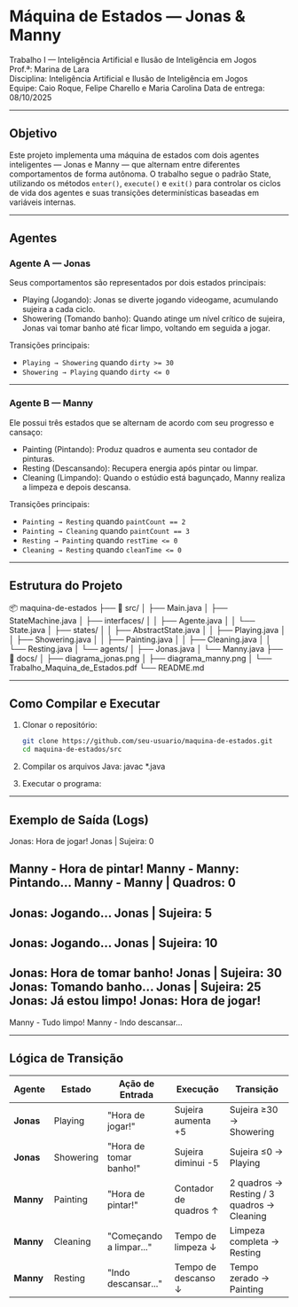﻿# Máquina de Estados — Jonas & Manny

Trabalho I — Inteligência Artificial e Ilusão de Inteligência em Jogos  
Prof.ª: Marina de Lara  
Disciplina: Inteligência Artificial e Ilusão de Inteligência em Jogos  
Equipe: Caio Roque, Felipe Charello e Maria Carolina 
Data de entrega: 08/10/2025  

---

## Objetivo
Este projeto implementa uma máquina de estados com dois agentes inteligentes — Jonas e Manny — que alternam entre diferentes comportamentos de forma autônoma.
O trabalho segue o padrão State, utilizando os métodos `enter()`, `execute()` e `exit()` para controlar os ciclos de vida dos agentes e suas transições determinísticas baseadas em variáveis internas.

---

## Agentes

### Agente A — Jonas
Seus comportamentos são representados por dois estados principais:

- Playing (Jogando): Jonas se diverte jogando videogame, acumulando sujeira a cada ciclo.  
- Showering (Tomando banho): Quando atinge um nível crítico de sujeira, Jonas vai tomar banho até ficar limpo, voltando em seguida a jogar.

Transições principais:
- `Playing → Showering` quando `dirty >= 30`
- `Showering → Playing` quando `dirty <= 0`

---

### Agente B — Manny
Ele possui três estados que se alternam de acordo com seu progresso e cansaço:

- Painting (Pintando): Produz quadros e aumenta seu contador de pinturas.  
- Resting (Descansando): Recupera energia após pintar ou limpar.  
- Cleaning (Limpando): Quando o estúdio está bagunçado, Manny realiza a limpeza e depois descansa.

Transições principais:
- `Painting → Resting` quando `paintCount == 2`
- `Painting → Cleaning` quando `paintCount == 3`
- `Resting → Painting` quando `restTime <= 0`
- `Cleaning → Resting` quando `cleanTime <= 0`

---

## Estrutura do Projeto

📦 maquina-de-estados
├── 📁 src/
│ ├── Main.java
│ ├── StateMachine.java
│ ├── interfaces/
│ │ ├── Agente.java
│ │ └── State.java
│ ├── states/
│ │ ├── AbstractState.java
│ │ ├── Playing.java
│ │ ├── Showering.java
│ │ ├── Painting.java
│ │ ├── Cleaning.java
│ │ └── Resting.java
│ └── agents/
│ ├── Jonas.java
│ └── Manny.java
├── 📁 docs/
│ ├── diagrama_jonas.png
│ ├── diagrama_manny.png
│ └── Trabalho_Maquina_de_Estados.pdf
└── README.md

---

## Como Compilar e Executar

1. Clonar o repositório:
   ```bash
   git clone https://github.com/seu-usuario/maquina-de-estados.git
   cd maquina-de-estados/src

2. Compilar os arquivos Java:
    javac *.java

3. Executar o programa:

---

## Exemplo de Saída (Logs)

Jonas: Hora de jogar!
Jonas | Sujeira: 0

Manny - Hora de pintar!
Manny - Manny: Pintando...
Manny - Manny | Quadros: 0
----
Jonas: Jogando...
Jonas | Sujeira: 5
----
Jonas: Jogando...
Jonas | Sujeira: 10
----
Jonas: Hora de tomar banho!
Jonas | Sujeira: 30
Jonas: Tomando banho...
Jonas | Sujeira: 25
Jonas: Já estou limpo!
Jonas: Hora de jogar!
----
Manny - Tudo limpo!
Manny - Indo descansar...

---

## Lógica de Transição 
| Agente    | Estado    | Ação de Entrada         | Execução              | Transição                                  |
| --------- | --------- | ----------------------- | --------------------- | ------------------------------------------ |
| **Jonas** | Playing   | "Hora de jogar!"        | Sujeira aumenta +5    | Sujeira ≥30 → Showering                    |
| **Jonas** | Showering | "Hora de tomar banho!"  | Sujeira diminui -5    | Sujeira ≤0 → Playing                       |
| **Manny** | Painting  | "Hora de pintar!"       | Contador de quadros ↑ | 2 quadros → Resting / 3 quadros → Cleaning |
| **Manny** | Cleaning  | "Começando a limpar..." | Tempo de limpeza ↓    | Limpeza completa → Resting                 |
| **Manny** | Resting   | "Indo descansar..."     | Tempo de descanso ↓   | Tempo zerado → Painting                    |
